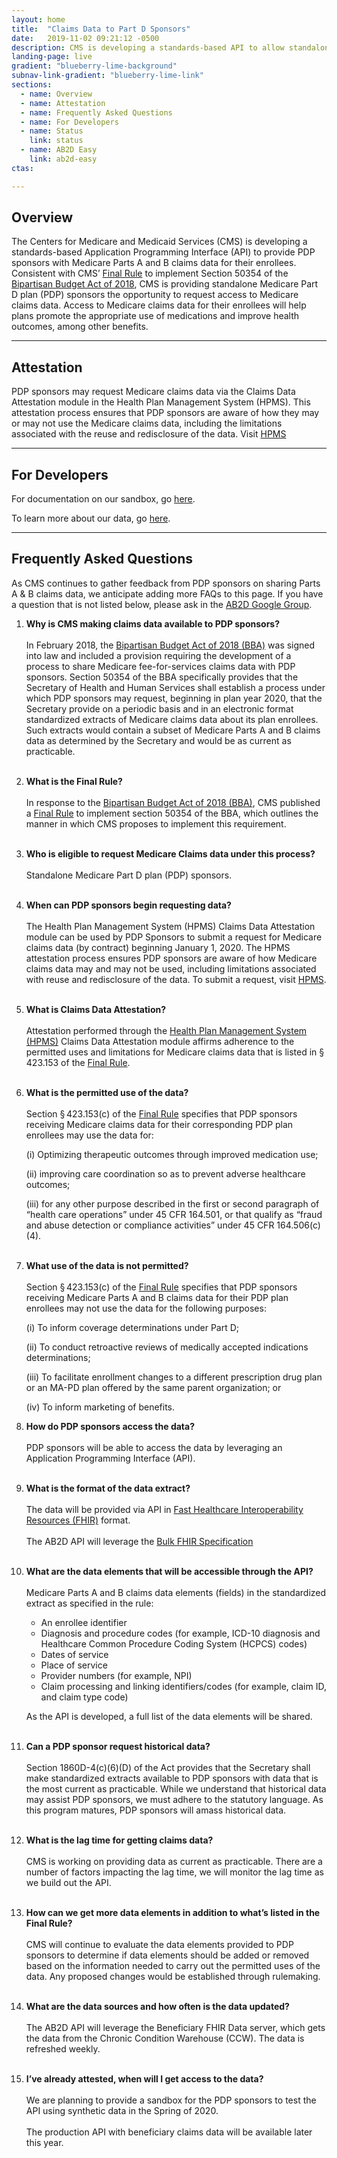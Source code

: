 ```yaml
---
layout: home
title:  "Claims Data to Part D Sponsors"
date:   2019-11-02 09:21:12 -0500 
description: CMS is developing a standards-based API to allow standalone Medicare Part D plan (PDP) sponsors to retrieve Medicare claims data for their enrollees.
landing-page: live
gradient: "blueberry-lime-background"
subnav-link-gradient: "blueberry-lime-link"
sections:
  - name: Overview
  - name: Attestation
  - name: Frequently Asked Questions
  - name: For Developers
  - name: Status
    link: status
  - name: AB2D Easy
    link: ab2d-easy
ctas:

---
```



## Overview

The Centers for Medicare and Medicaid Services (CMS) is developing a standards-based 
Application Programming Interface (API) to provide PDP sponsors with Medicare Parts A and B claims 
data for their enrollees. Consistent with CMS’ 
[Final Rule](https://www.federalregister.gov/d/2019-06822/page-15745)
to implement Section 50354 of the 
[Bipartisan Budget Act of 2018](https://www.congress.gov/bill/115th-congress/house-bill/1892/text), 
CMS is providing standalone Medicare Part D plan (PDP) sponsors
the opportunity to request access to Medicare claims data. Access to Medicare
claims data for their enrollees will help plans promote the appropriate use of medications and 
improve health outcomes, among other benefits.

---

## Attestation

PDP sponsors may request Medicare claims data via the Claims Data Attestation module in
the Health Plan Management System (HPMS). This attestation process ensures that PDP sponsors are aware of how 
they may or may not use the Medicare claims data, including the limitations associated with the reuse and redisclosure 
of the data. Visit [HPMS](https://hpms.cms.gov)

---

## For Developers

For documentation on our sandbox, go [here](sandbox/intro.html).

To learn more about our data, go [here](data/dd.html).

---

## Frequently Asked Questions
As CMS continues to gather feedback from PDP sponsors on sharing Parts A & B claims data, we anticipate adding more FAQs
to this page. If you have a question that is not listed below, please ask in the [AB2D Google Group](https://groups.google.com/forum/#!forum/ab2d-api).

1. **Why is CMS making claims data available to PDP sponsors?**<br><br>
In February 2018, the [Bipartisan Budget Act of 2018 (BBA)](https://www.congress.gov/bill/115th-congress/house-bill/1892/text)
was signed into law and included a provision 
requiring the development of a process to share Medicare fee-for-services claims data with PDP sponsors. Section 50354 of the BBA 
specifically provides that the Secretary of Health and Human Services shall establish a process under which PDP 
sponsors may request, beginning in plan year 2020, that the Secretary provide on a periodic basis and in an electronic 
format standardized extracts of Medicare claims data about its plan enrollees. Such extracts would contain a subset 
of Medicare Parts A and B claims data as determined by the Secretary and would be as current as practicable.<br><br>
2. **What is the Final Rule?**<br><br>
In response to the [Bipartisan Budget Act of 2018 (BBA)](https://www.congress.gov/bill/115th-congress/house-bill/1892/text),
CMS published a 
[Final Rule](https://www.federalregister.gov/d/2019-06822/page-15745)
 to implement section 50354 of the BBA, which outlines the manner in which CMS proposes to implement this requirement.<br><br>
3. **Who is eligible to request Medicare Claims data under this process?**<br><br>
Standalone Medicare Part D plan (PDP) sponsors.<br><br>
4. **When can PDP sponsors begin requesting data?**<br><br>
The Health Plan Management System (HPMS) Claims Data Attestation module can be used by PDP Sponsors to submit a 
request for Medicare claims data (by contract) beginning January 1, 2020. The HPMS attestation process ensures PDP 
sponsors are aware of how Medicare claims data may and may not be used, including limitations associated with reuse 
and redisclosure of the data. To submit a request, visit [HPMS](hpms.cms.gov).<br><br>
5. **What is Claims Data Attestation?**<br><br>
Attestation performed through the 
[Health Plan Management System (HPMS)](https://www.cms.gov/Research-Statistics-Data-and-Systems/Computer-Data-and-Systems/HPMS/Overview) 
Claims Data Attestation module affirms adherence 
to the permitted uses and limitations for Medicare claims data that is listed in § 423.153 of the 
[Final Rule](https://www.federalregister.gov/d/2019-06822/page-15745).<br><br>
6. **What is the permitted use of the data?**<br><br>
Section § 423.153(c) of the [Final Rule](https://www.federalregister.gov/d/2019-06822/page-15745) specifies that PDP sponsors receiving Medicare 
claims data for their corresponding PDP plan enrollees may use the data for:

    (i) Optimizing therapeutic outcomes through improved medication use;

    (ii) improving care coordination so as to prevent adverse healthcare outcomes;

    (iii) for any other purpose described in the first or second paragraph of “health care operations” under 
    45 CFR 164.501, or that qualify as “fraud and abuse detection or compliance activities” under 45 CFR 164.506(c)(4). <br><br>
7. **What use of the data is not permitted?**<br><br>
Section § 423.153(c) of the [Final Rule](https://www.federalregister.gov/d/2019-06822/page-15745) specifies that PDP sponsors receiving 
Medicare Parts A and B claims data for their PDP plan enrollees may not use the data for the following purposes:

    (i) To inform coverage determinations under Part D;
    
    (ii) To conduct retroactive reviews of medically accepted indications determinations;
    
    (iii) To facilitate enrollment changes to a different prescription drug plan or an MA-PD plan offered by the 
    same parent organization; or
    
    (iv) To inform marketing of benefits.<br>
    
8. **How do PDP sponsors access the data?**<br><br>
PDP sponsors will be able to access the data by leveraging an Application Programming Interface (API).<br><br>
9. **What is the format of the data extract?**<br><br>
The data will be provided via API in [Fast Healthcare Interoperability Resources (FHIR)](https://www.hl7.org/fhir/) 
format.<br><br>
The AB2D API will leverage the [Bulk FHIR Specification](http://build.fhir.org/ig/HL7/VhDir/bulk-data.html)<br><br>
10. **What are the data elements that will be accessible through the API?**<br><br>
Medicare Parts A and B claims data elements (fields) in the standardized extract as specified in the rule:
    - An enrollee identifier
    - Diagnosis and procedure codes (for example, ICD-10 diagnosis and Healthcare Common Procedure Coding System (HCPCS) codes)
    - Dates of service
    - Place of service
    - Provider numbers (for example, NPI)
    - Claim processing and linking identifiers/codes (for example, claim ID, and claim type code)
    
    As the API is developed, a full list of the data elements will be shared.<br><br>
11. **Can a PDP sponsor request historical data?**<br><br>
Section 1860D-4(c)(6)(D) of the Act provides that the Secretary shall make standardized extracts available to PDP 
sponsors with data that is the most current as practicable. While we understand that historical data may assist 
PDP sponsors, we must adhere to the statutory language. As this program matures, PDP sponsors will amass historical data.
<br><br>
12. **What is the lag time for getting claims data?**<br><br>
CMS is working on providing data as current as practicable. There are a number of factors impacting the lag time, 
we will monitor the lag time as we build out the API.<br><br>
13. **How can we get more data elements in addition to what’s listed in the Final Rule?**<br><br>
CMS will continue to evaluate the data elements provided to PDP sponsors to determine if data elements should be added 
or removed based on the information needed to carry out the permitted uses of the data. Any proposed changes would be 
established through rulemaking.<br><br>
14. **What are the data sources and how often is the data updated?**<br><br>
The AB2D API will leverage the Beneficiary FHIR Data server, which gets the data from the Chronic Condition 
Warehouse (CCW). The data is refreshed weekly.<br><br>
15. **I’ve already attested, when will I get access to the data?**<br><br>
We are planning to provide a sandbox for the PDP sponsors to test the API using synthetic data in the Spring of 2020.<br><br>
The production API with beneficiary claims data will be available later this year.
